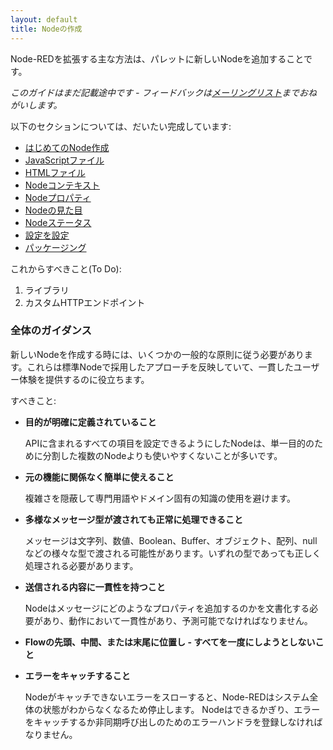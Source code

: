 ```yaml
---
layout: default
title: Nodeの作成
---
```


Node-REDを拡張する主な方法は、パレットに新しいNodeを追加することです。

*このガイドはまだ記載途中です - フィードバックは[メーリングリスト](https://groups.google.com/forum/#!forum/node-red)までおねがいします。*

以下のセクションについては、だいたい完成しています:

 - [はじめてのNode作成](first-node.html)
 - [JavaScriptファイル](node-js.html)
 - [HTMLファイル](node-html.html)
 - [Nodeコンテキスト](context.html)
 - [Nodeプロパティ](properties.html)
 - [Nodeの見た目](appearance.html)
 - [Nodeステータス](status.html)
 - [設定を設定](config-nodes.html)
 - [パッケージング](packaging.html)
 
これからすべきこと(To Do):

1. ライブラリ
2. カスタムHTTPエンドポイント

### 全体のガイダンス

新しいNodeを作成する時には、いくつかの一般的な原則に従う必要があります。これらは標準Nodeで採用したアプローチを反映していて、一貫したユーザー体験を提供するのに役立ちます。

すべきこと:

- **目的が明確に定義されていること**

   APIに含まれるすべての項目を設定できるようにしたNodeは、単一目的のために分割した複数のNodeよりも使いやすくないことが多いです。

- **元の機能に関係なく簡単に使えること**

   複雑さを隠蔽して専門用語やドメイン固有の知識の使用を避けます。

- **多様なメッセージ型が渡されても正常に処理できること**

   メッセージは文字列、数値、Boolean、Buffer、オブジェクト、配列、nullなどの様々な型で渡される可能性があります。いずれの型であっても正しく処理される必要があります。

- **送信される内容に一貫性を持つこと**

   Nodeはメッセージにどのようなプロパティを追加するのかを文書化する必要があり、動作において一貫性があり、予測可能でなければなりません。

- **Flowの先頭、中間、または末尾に位置し - すべてを一度にしようとしないこと**

- **エラーをキャッチすること**

   Nodeがキャッチできないエラーをスローすると、Node-REDはシステム全体の状態がわからなくなるため停止します。
   Nodeはできるかぎり、エラーをキャッチするか非同期呼び出しのためのエラーハンドラを登録しなければなりません。
